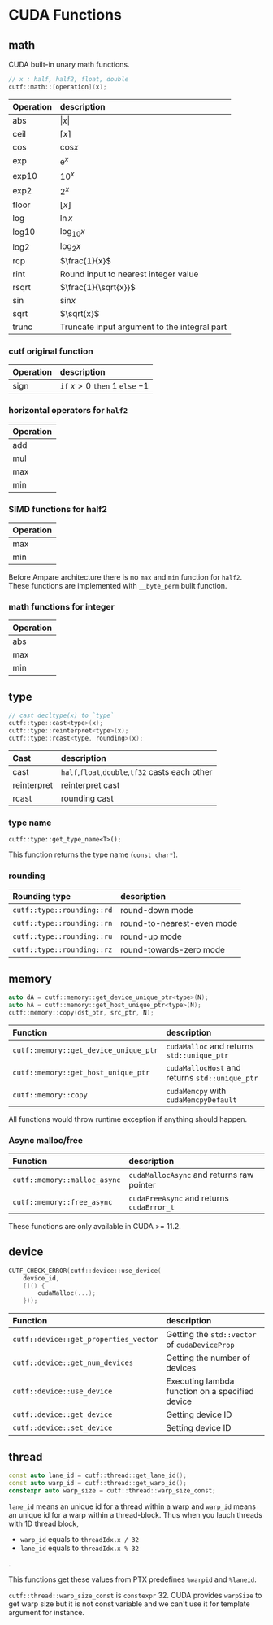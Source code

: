 # CUDA Functions
## math
CUDA built-in unary math functions.
```cpp
// x : half, half2, float, double
cutf::math::[operation](x);
```
|Operation| description |
|:--------|:------------|
|abs|$` \|x\| `$|
|ceil|$`\lceil x \rceil`$|
|cos|$`\mathrm{cos} x`$|
|exp|$`\mathrm{e}^{x}`$|
|exp10|$`10^x`$|
|exp2|$`2^x`$|
|floor|$`\lfloor x \rfloor`$|
|log|$`\ln x`$|
|log10|$`\log_{10} x`$|
|log2|$`\log_{2} x`$|
|rcp|$`\frac{1}{x}`$|
|rint|Round input to nearest integer value|
|rsqrt|$`\frac{1}{\sqrt{x}}`$|
|sin|$`\mathrm{sin} x `$|
|sqrt|$`\sqrt{x}`$|
|trunc|	Truncate input argument to the integral part|

### cutf original function
|Operation| description |
|:--------|:------------|
|sign|`if` $`x > 0`$ `then` $`1`$ `else` $`-1`$|

### horizontal operators for `half2`
|Operation|
|:--------|
|add      |
|mul      |
|max      |
|min      |

### SIMD functions for half2
|Operation|
|:--------|
|max      |
|min      |

Before Ampare architecture there is no `max` and `min` function for `half2`.
These functions are implemented with `__byte_perm` built function.

### math functions for integer
|Operation|
|:--------|
|abs      |
|max      |
|min      |

## type
```cpp
// cast decltype(x) to `type`
cutf::type::cast<type>(x);
cutf::type::reinterpret<type>(x);
cutf::type::rcast<type, rounding>(x);
```

|Cast| description |
|:--------|:------------|
|cast|`half`,`float`,`double`,`tf32` casts each other|
|reinterpret|reinterpret cast|
|rcast|rounding cast|

### type name
```
cutf::type::get_type_name<T>();
```
This function returns the type name (`const char*`).

### rounding
| Rounding type | description |
|:--------------|:------------|
|`cutf::type::rounding::rd`|round-down mode|
|`cutf::type::rounding::rn`|round-to-nearest-even mode|
|`cutf::type::rounding::ru`|round-up mode|
|`cutf::type::rounding::rz`|round-towards-zero mode|

## memory
```cpp
auto dA = cutf::memory::get_device_unique_ptr<type>(N);
auto hA = cutf::memory::get_host_unique_ptr<type>(N);
cutf::memory::copy(dst_ptr, src_ptr, N);
```

| Function | description |
|:--------------|:------------|
|`cutf::memory::get_device_unique_ptr`|`cudaMalloc` and returns `std::unique_ptr`|
|`cutf::memory::get_host_unique_ptr`|`cudaMallocHost` and returns `std::unique_ptr`|
|`cutf::memory::copy`|`cudaMemcpy` with `cudaMemcpyDefault`|

All functions would throw runtime exception if anything should happen.

### Async malloc/free
| Function | description |
|:--------------|:------------|
|`cutf::memory::malloc_async`|`cudaMallocAsync` and returns raw pointer|
|`cutf::memory::free_async`|`cudaFreeAsync` and returns `cudaError_t`|

These functions are only available in CUDA >= 11.2.

## device
```cpp
CUTF_CHECK_ERROR(cutf::device::use_device(
	device_id,
	[]() {
		cudaMalloc(...);
	}));
```

| Function | description |
|:--------------|:------------|
|`cutf::device::get_properties_vector`|Getting the `std::vector` of `cudaDeviceProp`|
|`cutf::device::get_num_devices`|Getting the number of devices|
|`cutf::device::use_device`|Executing lambda function on a specified device|
|`cutf::device::get_device`|Getting device ID|
|`cutf::device::set_device`|Setting device ID|

## thread
```cpp
const auto lane_id = cutf::thread::get_lane_id();
const auto warp_id = cutf::thread::get_warp_id();
constexpr auto warp_size = cutf::thread::warp_size_const;
```

`lane_id` means an unique id for a thread within a warp and `warp_id` means an unique id for a warp within a thread-block.
Thus when you lauch threads with 1D thread block,
- `warp_id` equals to `threadIdx.x / 32`
- `lane_id` equals to `threadIdx.x % 32`

.

This functions get these values from PTX predefines `%warpid` and `%laneid`.

`cutf::thread::warp_size_const` is `constexpr` 32.
CUDA provides `warpSize` to get warp size but it is not const variable and we can't use it for template argument for instance.
